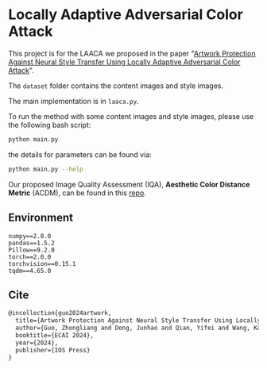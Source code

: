 # Locally Adaptive Adversarial Color Attack

This project is for the LAACA we proposed in the paper "[Artwork Protection Against Neural Style Transfer Using Locally Adaptive Adversarial Color Attack](https://arxiv.org/abs/2401.09673)".

The `dataset` folder contains the content images and style images.

The main implementation is in `laaca.py`.

To run the method with some content images and style images, please use the following bash script:

```bash
python main.py
```

the details for parameters can be found via:

```bash
python main.py --help
```

Our proposed Image Quality Assessment (IQA), **Aesthetic Color Distance Metric** (ACDM), can be found in this [repo](https://github.com/ZhongliangGuo/ACDM).

## Environment

```
numpy==2.0.0
pandas==1.5.2
Pillow==9.2.0
torch==2.0.0
torchvision==0.15.1
tqdm==4.65.0
```

## Cite

```latex
@incollection{guo2024artwork,
  title={Artwork Protection Against Neural Style Transfer Using Locally Adaptive Adversarial Color Attack},
  author={Guo, Zhongliang and Dong, Junhao and Qian, Yifei and Wang, Kaixuan and Li, Weiye and Guo, Ziheng and Wang, Yuheng and Li, Yanli and Arandjelovi{\'c}, Ognjen and Fang, Lei},
  booktitle={ECAI 2024},
  year={2024},
  publisher={IOS Press}
}
```


